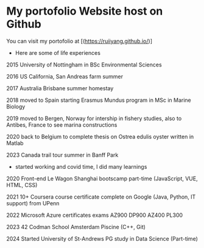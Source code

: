# My portofolio Website host on Github
You can visit my portofolio at [(https://ruiiyang.github.io/)]

- Here are some of life experiences

2015 University of Nottingham in BSc Environmental Sciences


2016 US California, San Andreas farm summer 


2017 Australia Brisbane summer homestay 


2018 moved to Spain starting Erasmus Mundus program in MSc in Marine Biology


2019 moved to Bergen, Norway for intership in fishery studies, also to Antibes, France to see marina constructions


2020 back to Belgium to complete thesis on Ostrea edulis oyster written in Matlab


2023 Canada trail tour summer in Banff Park 



- started working and covid time, I did many learnings


2020  Front-end Le Wagon Shanghai bootscamp part-time (JavaScript, VUE, HTML, CSS)


2021  10+ Coursera course certificate complete on Google (Java, Python, IT support) from UPenn


2022  Microsoft Azure certificates exams AZ900 DP900 AZ400 PL300


2023  42 Codman School Amsterdam Piscine (C++, Git)


2024  Started University of St-Andrews PG study in Data Science (Part-time)
